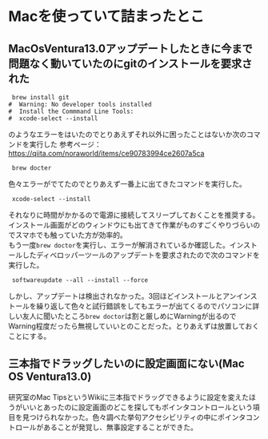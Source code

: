 # Macを使っていて詰まったとこ
## MacOsVentura13.0アップデートしたときに今まで問題なく動いていたのにgitのインストールを要求された
```ruby:qiita
 brew install git
#  Warning: No developer tools installed
#  Install the Commmand Line Tools:
#  xcode-select --install
```
のようなエラーをはいたのでとりあえずそれ以外に困ったことはないか次のコマンドを実行した
参考ページ：
https://qiita.com/noraworld/items/ce90783994ce2607a5ca
```ruby:qiita
 brew docter
```
色々エラーがでてたのでとりあえず一番上に出てきたコマンドを実行した。
```ruby:qiita
 xcode-select --install
```
それなりに時間がかかるので電源に接続してスリープしておくことを推奨する。インストール画面がどのウィンドウにも出てきて作業がものすごくやりづらいのでスマホでも触っていた方が効率的。  
もう一度`brew doctor`を実行し、エラーが解消されているか確認した。インストールしたディベロッパーツールのアップデートを要求されたので次のコマンドを実行した。
```ruby:qiita
 softwareupdate --all --install --force
```
しかし、アップデートは検出されなかった。3回ほどインストールとアンインストールを繰り返して色々と試行錯誤をしてもエラーが出てくるのでパソコンに詳しい友人に聞いたところ`brew doctor`は割と厳しめにWarningが出るのでWarning程度だったら無視していいとのことだった。とりあえずは放置しておくことにする。
## 三本指でドラッグしたいのに設定画面にない(Mac OS Ventura13.0)
研究室のMac TipsというWikiに三本指でドラッグできるように設定を変えたほうがいいとあったのに設定画面のどこを探してもポインタコントロールという項目を見つけられなかった。色々調べた挙句アクセシビリティの中にポインタコントロールがあることが発覚し、無事設定することができた。